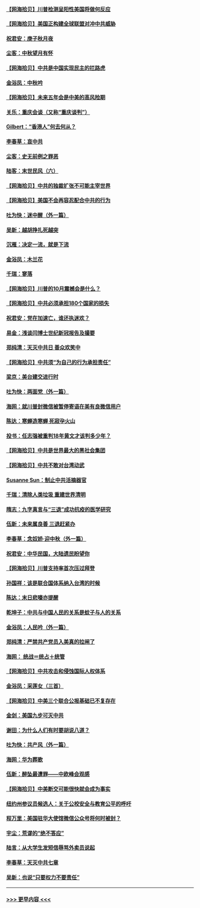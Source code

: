 #### [【网海拾贝】川普检测呈阳性美国将做何反应](../pages/nsc993/n12449042.md?t=10031602) 
#### [【网海拾贝】美国正构建全球联盟对冲中共威胁](../pages/nsc993/n12446580.md?t=10031602) 
#### [祝君安：庚子秋月夜](../pages/nsc993/n12445870.md?t=10031602) 
#### [尘客：中秋望月有怀](../pages/nsc993/n12444632.md?t=10031602) 
#### [【网海拾贝】中共是中国实现民主的拦路虎](../pages/nsc993/n12443573.md?t=10031602) 
#### [金浴凤：中秋吟](../pages/nsc993/n12441773.md?t=10031602) 
#### [【网海拾贝】未来五年会是中美的高风险期](../pages/nsc993/n12440760.md?t=10031602) 
#### [关乐：重庆会谈（又称“重庆谈判”）](../pages/nsc993/n12437525.md?t=10031602) 
#### [Gilbert：“香港人”何去何从？](../pages/nsc993/n12435894.md?t=10031602) 
#### [李春草：哀中共](../pages/nsc993/n12435874.md?t=10031602) 
#### [尘客：史无前例之罪恶](../pages/nsc993/n12435762.md?t=10031602) 
#### [陆客：末世民风（六）](../pages/nsc993/n12435354.md?t=10031602) 
#### [【网海拾贝】中共的独裁扩张不可能主宰世界](../pages/nsc993/n12435151.md?t=10031602) 
#### [【网海拾贝】美国不会再容忍配合中共的行为](../pages/nsc993/n12433808.md?t=10031602) 
#### [吐为快：迷中醒（外一篇）](../pages/nsc993/n12433585.md?t=10031602) 
#### [吴新：越胡挣扎死越突](../pages/nsc993/n12433562.md?t=10031602) 
#### [沉雁：决定一流，就是下流](../pages/nsc993/n12432128.md?t=10031602) 
#### [金浴凤：木兰花](../pages/nsc993/n12432124.md?t=10031602) 
#### [千瑞：寥落](../pages/nsc993/n12432071.md?t=10031602) 
#### [【网海拾贝】川普的10月震撼会是什么？](../pages/nsc993/n12431624.md?t=10031602) 
#### [【网海拾贝】中共必须承担180个国家的损失](../pages/nsc993/n12428893.md?t=10031602) 
#### [祝君安：党在加速亡，谁还执迷欢？](../pages/nsc993/n12428652.md?t=10031602) 
#### [易金：浅谈闫博士世纪新冠报告及撮要](../pages/nsc993/n12426822.md?t=10031602) 
#### [郑纯清：天灭中共日 善众欢笑中](../pages/nsc993/n12426784.md?t=10031602) 
#### [【网海拾贝】中共须“为自己的行为承担责任”](../pages/nsc993/n12426067.md?t=10031602) 
#### [梁京：美台建交进行时](../pages/nsc993/n12424066.md?t=10031602) 
#### [吐为快：两面党（外一篇）](../pages/nsc993/n12424043.md?t=10031602) 
#### [海网：就川普封微信被暂停寄语在美有良微信用户](../pages/nsc993/n12424021.md?t=10031602) 
#### [陈达：寒蝉造寒蝉 死寂孕火山](../pages/nsc993/n12423958.md?t=10031602) 
#### [投书：任志强被重判18年黄文才该判多少年？](../pages/nsc993/n12423672.md?t=10031602) 
#### [【网海拾贝】中共是世界最大的黑社会集团](../pages/nsc993/n12423543.md?t=10031602) 
#### [【网海拾贝】中共不敢对台湾动武](../pages/nsc993/n12421418.md?t=10031602) 
#### [Susanne Sun：制止中共活摘器官](../pages/nsc993/n12419654.md?t=10031602) 
#### [千瑞：清除人类垃圾 重建世界清明](../pages/nsc993/n12419414.md?t=10031602) 
#### [隋志：九字真言与“三退”成功抗疫的医学研究](../pages/nsc993/n12419248.md?t=10031602) 
#### [伍新：未来属良善 三退赶紧办](../pages/nsc993/n12418496.md?t=10031602) 
#### [李春草：念奴娇·迎中秋（外一篇）](../pages/nsc993/n12418465.md?t=10031602) 
#### [祝君安：中华民国，大陆遗民盼望你](../pages/nsc993/n12418089.md?t=10031602) 
#### [【网海拾贝】川普支持率首次压过拜登](../pages/nsc993/n12418050.md?t=10031602) 
#### [孙国祥：该是联合国体系纳入台湾的时候](../pages/nsc993/n12417369.md?t=10031602) 
#### [陈达：末日悲嚎亦提醒](../pages/nsc993/n12416736.md?t=10031602) 
#### [乾坤子：中共与中国人民的关系是蚊子与人的关系](../pages/nsc993/n12416632.md?t=10031602) 
#### [金浴凤：人民吟（外一篇）](../pages/nsc993/n12416567.md?t=10031602) 
#### [郑纯清：严禁共产党员入美真的拉闸了](../pages/nsc993/n12416550.md?t=10031602) 
#### [海网： 统战＝统占＋统管](../pages/nsc993/n12416404.md?t=10031602) 
#### [【网海拾贝】中共攻击和侵蚀国际人权体系](../pages/nsc993/n12416250.md?t=10031602) 
#### [金浴凤：采莲女（三首）](../pages/nsc993/n12415517.md?t=10031602) 
#### [【网海拾贝】中美三个联合公报基础已不复存在](../pages/nsc993/n12415054.md?t=10031602) 
#### [金剑：美国九步可灭中共](../pages/nsc993/n12413183.md?t=10031602) 
#### [谢田：为什么人们有时要胡说八道？](../pages/nsc993/n12411861.md?t=10031602) 
#### [吐为快：共产风（外一篇）](../pages/nsc993/n12411761.md?t=10031602) 
#### [海网：华为葬歌](../pages/nsc993/n12410381.md?t=10031602) 
#### [伍新：醉坠最遭罪——中欧峰会观感](../pages/nsc993/n12410364.md?t=10031602) 
#### [【网海拾贝】中美断交可能很快就会成为事实](../pages/nsc993/n12409495.md?t=10031602) 
#### [纽约州参议员候选人：关于公校安全与教育公平的呼吁](../pages/nsc993/n12409228.md?t=10031602) 
#### [程万里：美国驻华大使馆微信公众号将何时被封？](../pages/nsc993/n12407397.md?t=10031602) 
#### [宇尘：荒谬的“绝不答应”](../pages/nsc993/n12407360.md?t=10031602) 
#### [陆言：从大学生发短信辱骂外卖员说起](../pages/nsc993/n12407285.md?t=10031602) 
#### [李春草：天灭中共七章](../pages/nsc993/n12406988.md?t=10031602) 
#### [吴新：也说“只要权力不要责任”](../pages/nsc993/n12406966.md?t=10031602) 

----
#### [ >>> 更早内容 <<< ](../indexes/nsc993-earlier.md)
